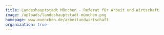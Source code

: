 ```yaml
---
title: Landeshauptstadt München - Referat für Arbeit und Wirtschaft
image: /uploads/landeshauptstadt-münchen.png
homepage: www.muenchen.de/arbeitundwirtschaft
organization: true
---
```

